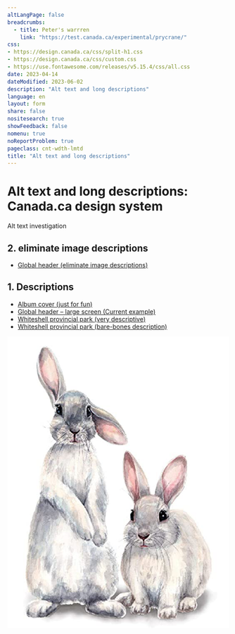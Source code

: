 ```yaml
---
altLangPage: false
breadcrumbs:
  - title: Peter's warrren
    link: "https://test.canada.ca/experimental/prycrane/"
css:
- https://design.canada.ca/css/split-h1.css
- https://design.canada.ca/css/custom.css
- https://use.fontawesome.com/releases/v5.15.4/css/all.css
date: 2023-04-14
dateModified: 2023-06-02
description: "Alt text and long descriptions"
language: en
layout: form
share: false
nositesearch: true
showFeedback: false
nomenu: true
noReportProblem: true
pageclass: cnt-wdth-lmtd
title: "Alt text and long descriptions"
---
```

<div class="row">
  <div class="col-md-8">
    <h1 property="name" id="wb-cont" dir="ltr"><span class="stacked"><span>Alt text and long descriptions</span>: <span>Canada.ca design system</span></span></h1>
    <p>Alt text investigation</p>
    <h2 class="h3 mrgn-tp-lg">2. eliminate image descriptions</h2>
    <ul class="fa-ul">
      <li><span class="fa-li"><span class="fas fa-carrot"></span></span><a href="global-header-01.html">Global header (eliminate image descriptions)</a></li>
    </ul>
    <h2 class="h3 mrgn-tp-lg">1. Descriptions</h2>
    <ul class="fa-ul">
      <li><span class="fa-li"><span class="fas fa-carrot"></span></span><a href="alt-text-en-01.html">Album cover (just for fun)</a></li>
      <li><span class="fa-li"><span class="fas fa-carrot"></span></span><a href="alt-text-en-02.html">Global header – large screen (Current example)</a></li>
      <li><span class="fa-li"><span class="fas fa-carrot"></span></span><a href="alt-text-en-03.html">Whiteshell provincial park (very descriptive)</a></li>
      <li><span class="fa-li"><span class="fas fa-carrot"></span></span><a href="alt-text-en-04.html">Whiteshell provincial park (bare-bones description)</a></li>
    </ul>
  </div>
  <div class="col-md-4">
    <div><img src="./images/bunny26.png" alt="" class="img-responsive"></div>
  </div>
</div>
